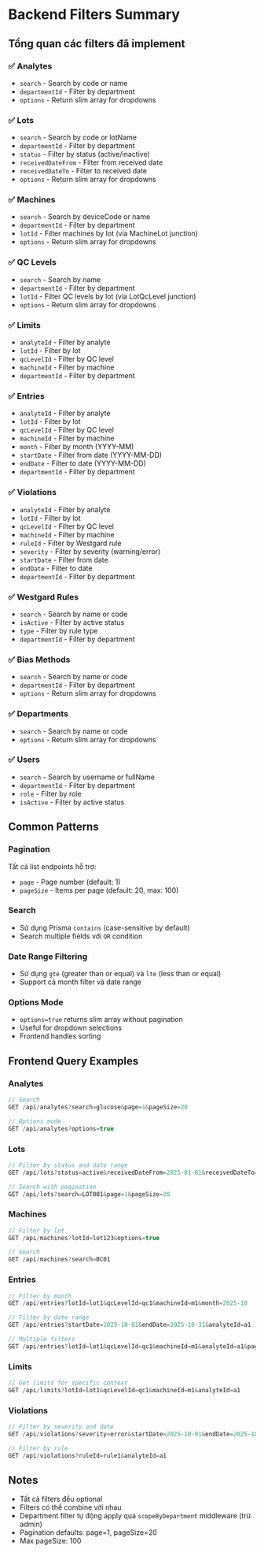 # Backend Filters Summary

## Tổng quan các filters đã implement

### ✅ Analytes
- `search` - Search by code or name
- `departmentId` - Filter by department
- `options` - Return slim array for dropdowns

### ✅ Lots  
- `search` - Search by code or lotName
- `departmentId` - Filter by department
- `status` - Filter by status (active/inactive)
- `receivedDateFrom` - Filter from received date
- `receivedDateTo` - Filter to received date
- `options` - Return slim array for dropdowns

### ✅ Machines
- `search` - Search by deviceCode or name
- `departmentId` - Filter by department
- `lotId` - Filter machines by lot (via MachineLot junction)
- `options` - Return slim array for dropdowns

### ✅ QC Levels
- `search` - Search by name
- `departmentId` - Filter by department
- `lotId` - Filter QC levels by lot (via LotQcLevel junction)
- `options` - Return slim array for dropdowns

### ✅ Limits
- `analyteId` - Filter by analyte
- `lotId` - Filter by lot
- `qcLevelId` - Filter by QC level
- `machineId` - Filter by machine
- `departmentId` - Filter by department

### ✅ Entries
- `analyteId` - Filter by analyte
- `lotId` - Filter by lot
- `qcLevelId` - Filter by QC level
- `machineId` - Filter by machine
- `month` - Filter by month (YYYY-MM)
- `startDate` - Filter from date (YYYY-MM-DD)
- `endDate` - Filter to date (YYYY-MM-DD)
- `departmentId` - Filter by department

### ✅ Violations
- `analyteId` - Filter by analyte
- `lotId` - Filter by lot
- `qcLevelId` - Filter by QC level
- `machineId` - Filter by machine
- `ruleId` - Filter by Westgard rule
- `severity` - Filter by severity (warning/error)
- `startDate` - Filter from date
- `endDate` - Filter to date
- `departmentId` - Filter by department

### ✅ Westgard Rules
- `search` - Search by name or code
- `isActive` - Filter by active status
- `type` - Filter by rule type
- `departmentId` - Filter by department

### ✅ Bias Methods
- `search` - Search by name or code
- `departmentId` - Filter by department
- `options` - Return slim array for dropdowns

### ✅ Departments
- `search` - Search by name or code
- `options` - Return slim array for dropdowns

### ✅ Users
- `search` - Search by username or fullName
- `departmentId` - Filter by department
- `role` - Filter by role
- `isActive` - Filter by active status

## Common Patterns

### Pagination
Tất cả list endpoints hỗ trợ:
- `page` - Page number (default: 1)
- `pageSize` - Items per page (default: 20, max: 100)

### Search
- Sử dụng Prisma `contains` (case-sensitive by default)
- Search multiple fields với `OR` condition

### Date Range Filtering
- Sử dụng `gte` (greater than or equal) và `lte` (less than or equal)
- Support cả month filter và date range

### Options Mode
- `options=true` returns slim array without pagination
- Useful for dropdown selections
- Frontend handles sorting

## Frontend Query Examples

### Analytes
```typescript
// Search
GET /api/analytes?search=glucose&page=1&pageSize=20

// Options mode
GET /api/analytes?options=true
```

### Lots
```typescript
// Filter by status and date range
GET /api/lots?status=active&receivedDateFrom=2025-01-01&receivedDateTo=2025-12-31

// Search with pagination
GET /api/lots?search=LOT001&page=1&pageSize=20
```

### Machines
```typescript
// Filter by lot
GET /api/machines?lotId=lot123&options=true

// Search
GET /api/machines?search=BC01
```

### Entries
```typescript
// Filter by month
GET /api/entries?lotId=lot1&qcLevelId=qc1&machineId=m1&month=2025-10

// Filter by date range
GET /api/entries?startDate=2025-10-01&endDate=2025-10-31&analyteId=a1

// Multiple filters
GET /api/entries?lotId=lot1&qcLevelId=qc1&machineId=m1&analyteId=a1&page=1
```

### Limits
```typescript
// Get limits for specific context
GET /api/limits?lotId=lot1&qcLevelId=qc1&machineId=m1&analyteId=a1
```

### Violations
```typescript
// Filter by severity and date
GET /api/violations?severity=error&startDate=2025-10-01&endDate=2025-10-31

// Filter by rule
GET /api/violations?ruleId=rule1&analyteId=a1
```

## Notes

- Tất cả filters đều optional
- Filters có thể combine với nhau
- Department filter tự động apply qua `scopeByDepartment` middleware (trừ admin)
- Pagination defaults: page=1, pageSize=20
- Max pageSize: 100







